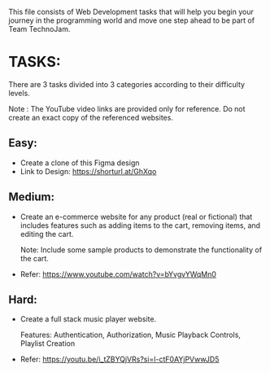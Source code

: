 This file consists of Web Development tasks that will help you begin your journey in the programming world and move one step ahead to be part of Team TechnoJam.

# TASKS:

There are 3 tasks divided into 3 categories according to their difficulty levels.

Note : The YouTube video links are provided only for reference. Do not create an exact copy of the referenced websites.

## Easy:

-   Create a clone of this Figma design
-   Link to Design: https://shorturl.at/GhXqo

## Medium:

-   Create an e-commerce website for any product (real or fictional) that includes features such as adding items to the cart, removing items, and editing the cart.
  
    Note: Include some sample products to demonstrate the functionality of the cart.
-   Refer: https://www.youtube.com/watch?v=bYvgvYWqMn0

## Hard:

-   Create a full stack music player website.
  
    Features: Authentication, Authorization, Music Playback Controls, Playlist Creation
-   Refer: https://youtu.be/i_tZBYQjVRs?si=l-ctF0AYjPVwwJD5
